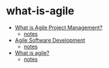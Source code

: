 what-is-agile
=============

- [What is Agile Project Management?](https://www.mountaingoatsoftware.com/agile/agile-project-management)
  - [notes](notes/what-is-agile-project-management.md)
- [Agile Software Development](https://www.mountaingoatsoftware.com/agile/transitioning-to-agile#resources)
  - [notes](notes/agile-software-development-moutain-goat.md)
- [What is agile?](https://medium.com/@ga/what-is-agile-e4b010ebbf3d)
  - [notes](notes/what-is-agile.md)


